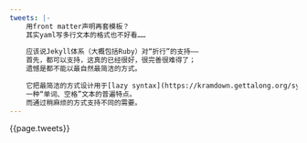 ```yaml
---
tweets: |-
    用front matter声明再套模板？
    其实yaml写多行文本的格式也不好看……
    
    应该说Jekyll体系（大概包括Ruby）对“折行”的支持——
    首先，都可以支持，这真的已经很好，很完善很难得了；
    遗憾是都不能以最自然最简洁的方式。
    
    它把最简洁的方式设计用于[lazy syntax](https://kramdown.gettalong.org/syntax.html#line-wrapping)，
    一种“单词、空格”文本的普遍特点。
    而通过稍麻烦的方式支持不同的需要。
---
```

{{page.tweets}}